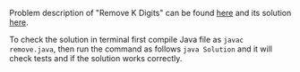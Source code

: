Problem description of "Remove K Digits" can be found [here](https://leetcode.com/problems/remove-k-digits/) and its solution [here](https://github.com/aurimas13/Solutions-To-Problems/blob/main/LeetCode/Java%20Solutions/Remove%20K%20Digits/remove.java).

To check the solution in terminal first compile Java file as `javac remove.java`, then run the command as follows `java Solution` and it will check tests and if the solution works correctly.
